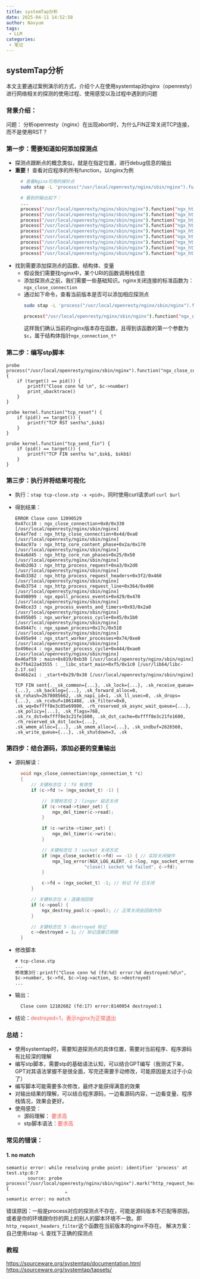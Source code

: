 ```yaml
---
title: systemTap分析
date: 2025-04-11 14:52:58
author: Navyum
tags: 
 - LLM
categories: 
 - 笔记
---
```

## systemTap分析
本文主要通过案例演示的方式，介绍个人在使用systemtap对nginx（openresty）进行网络相关的探测的使用过程、使用感受以及过程中遇到的问题

### 背景介绍：
问题： 分析openresty（nginx）在出现abort时，为什么FIN正常关闭TCP连接，而不是使用RST？

### 第一步：需要知道如何添加探测点
* 探测点跟断点的概念类似，就是在指定位置，进行debug信息的输出
* **重要！** 查看对应程序的所有function，以nginx为例
  ```bash
    # 查看Nginx可用的探针点
    sudo stap -L 'process("/usr/local/openresty/nginx/sbin/nginx").function("*")'(还有一种方式是：使用nm ./sbin/nginx，但是看不到参数和文件位置)

    # 看到的输出如下：
    ...
    process("/usr/local/openresty/nginx/sbin/nginx").function("ngx_http_variables_add_core_vars@src/http/ngx_http_variables.c:2592") $cf:ngx_conf_t*
    process("/usr/local/openresty/nginx/sbin/nginx").function("ngx_http_variables_init_vars@src/http/ngx_http_variables.c:2635") $cf:ngx_conf_t* $hash:ngx_hash_init_t
    process("/usr/local/openresty/nginx/sbin/nginx").function("ngx_http_wait_request_handler@src/http/ngx_http_request.c:375") $rev:ngx_event_t*
    process("/usr/local/openresty/nginx/sbin/nginx").function("ngx_http_weak_etag@src/http/ngx_http_core_module.c:1703") $r:ngx_http_request_t*
    process("/usr/local/openresty/nginx/sbin/nginx").function("ngx_http_write_filter@src/http/ngx_http_write_filter_module.c:48") $r:ngx_http_request_t* $in:ngx_chain_t*
    process("/usr/local/openresty/nginx/sbin/nginx").function("ngx_http_write_filter_init@src/http/ngx_http_write_filter_module.c:362") $cf:ngx_conf_t*
    process("/usr/local/openresty/nginx/sbin/nginx").function("ngx_http_write_request_body@src/http/ngx_http_request_body.c:484") $r:ngx_http_request_t*
    process("/usr/local/openresty/nginx/sbin/nginx").function("ngx_http_writer@src/http/ngx_http_request.c:2786") $r:ngx_http_request_t*
    process("/usr/local/openresty/nginx/sbin/nginx").function("ngx_http_xss_body_filter@../xss-nginx-module-0.06/src/ngx_http_xss_filter_module.c:264") $r:ngx_http_request_t* $in:ngx_chain_t* $ll:ngx_chain_t**
  ```
* 找到需要添加探测点的函数、结构体、变量
    * 假设我们需要找nginx中，某个URI的函数调用栈信息
    * 添加探测点之前，我们需要一些基础知识。nginx关闭连接的标准函数为：`ngx_close_connection`
    * 通过如下命令，查看当前版本是否可以添加相应探测点
      ```bash
      sudo stap -L 'process("/usr/local/openresty/nginx/sbin/nginx").function("*")'|grep ngx_close_connection
      
      process("/usr/local/openresty/nginx/sbin/nginx").function("ngx_close_connection@src/core/ngx_connection.c:1179") $c:ngx_connection_t*
      ```
      这样我们确认当前的nginx版本存在函数，且得到该函数的第一个参数为`$c`，属于结构体指针`ngx_connection_t*`


### 第二步：编写stp脚本
```tcp-close.stp
probe process("/usr/local/openresty/nginx/sbin/nginx").function("ngx_close_connection") {
    if (target() == pid()) {
        printf("Close conn %d \n", $c->number)
        print_ubacktrace()
    }
}

probe kernel.function("tcp_reset") {
    if (pid() == target()) {
        printf("TCP RST sent%s",$sk$)
    }
}

probe kernel.function("tcp_send_fin") {
    if (pid() == target()) {
        printf("TCP FIN sent%s %s",$sk$, $skb$)
    }
}
```



### 第三步：执行并将结果可视化
* 执行：`stap tcp-close.stp -x <pid>`，同时使用curl请求url `curl $url` 

* 得到结果：
    ```log
    ERROR Close conn 12090529 
    0x47cc10 : ngx_close_connection+0x0/0x330 [/usr/local/openresty/nginx/sbin/nginx]
    0x4af7ed : ngx_http_close_connection+0x4d/0xa0 [/usr/local/openresty/nginx/sbin/nginx]
    0x4ac97a : ngx_http_core_content_phase+0x2a/0x170 [/usr/local/openresty/nginx/sbin/nginx]
    0x4a6d45 : ngx_http_core_run_phases+0x25/0x50 [/usr/local/openresty/nginx/sbin/nginx]
    0x4b2d63 : ngx_http_process_request+0xa3/0x2d0 [/usr/local/openresty/nginx/sbin/nginx]
    0x4b3382 : ngx_http_process_request_headers+0x3f2/0x460 [/usr/local/openresty/nginx/sbin/nginx]
    0x4b3754 : ngx_http_process_request_line+0x364/0x400 [/usr/local/openresty/nginx/sbin/nginx]
    0x498099 : ngx_epoll_process_events+0x429/0x470 [/usr/local/openresty/nginx/sbin/nginx]
    0x48ce33 : ngx_process_events_and_timers+0x93/0x2a0 [/usr/local/openresty/nginx/sbin/nginx]
    0x495b05 : ngx_worker_process_cycle+0x45/0x1b0 [/usr/local/openresty/nginx/sbin/nginx]
    0x49447c : ngx_spawn_process+0x17c/0x510 [/usr/local/openresty/nginx/sbin/nginx]
    0x495e94 : ngx_start_worker_processes+0x74/0xe0 [/usr/local/openresty/nginx/sbin/nginx]
    0x496ec4 : ngx_master_process_cycle+0x444/0xae0 [/usr/local/openresty/nginx/sbin/nginx]
    0x46af59 : main+0x819/0xb38 [/usr/local/openresty/nginx/sbin/nginx]
    0x7fb422a43555 : __libc_start_main+0xf5/0x1c0 [/usr/lib64/libc-2.17.so]
    0x46b2a1 : _start+0x29/0x38 [/usr/local/openresty/nginx/sbin/nginx]

    TCP FIN sent{.__sk_common={...}, .sk_lock={...}, .sk_receive_queue={...}, .sk_backlog={...}, .sk_forward_alloc=0, 
    sk_rxhash=2678085662, .sk_napi_id=1, .sk_ll_usec=0, .sk_drops={...}, .sk_rcvbuf=1061488, .sk_filter=0x0, 
    .sk_wq=0xffff8e3c05e69900, .rh_reserved_sk_async_wait_queue={...}, .sk_policy=[...], .sk_flags=768, 
    .sk_rx_dst=0xffff8e3c21fe1600, .sk_dst_cache=0xffff8e3c21fe1600, .rh_reserved_sk_dst_lock={...}, 
    .sk_wmem_alloc={...}, .sk_omem_alloc={...}, .sk_sndbuf=2626560, .sk_write_queue={...}, .sk_shutdown=3, .sk

    ```

### 第四步：结合源码，添加必要的变量输出

* 源码解读：
  ```c
    void ngx_close_connection(ngx_connection_t *c)
    {
        // 关键标志位 1：fd 有效性
        if (c->fd != (ngx_socket_t) -1) {

            // 关键标志位 2：linger 延迟关闭
            if (c->read->timer_set) {
                ngx_del_timer(c->read);
            }

            if (c->write->timer_set) {
                ngx_del_timer(c->write);
            }

            // 关键标志位 3：socket 关闭方式
            if (ngx_close_socket(c->fd) == -1) { // 实际关闭操作
                ngx_log_error(NGX_LOG_ALERT, c->log, ngx_socket_errno,
                            "close() socket %d failed", c->fd);
            }

            c->fd = (ngx_socket_t) -1; // 标记 fd 已关闭
        }

        // 关键标志位 4：连接池回收
        if (c->pool) {
            ngx_destroy_pool(c->pool); // 正常关闭会回收内存
        }

        // 关键标志位 5：destroyed 标记
        c->destroyed = 1; // 标记连接已销毁
    }
  ```

* 修改脚本
  ```tcp-close.stp
  # tcp-close.stp
  ...
  修改第3行：printf("Close conn %d (fd:%d) error:%d destroyed:%d\n", $c->number, $c->fd, $c->log->action, $c->destroyed)
  ...
  ```

* 输出：
  ```log
    Close conn 12102682 (fd:17) error:8140054 destroyed:1
  ```

* 结论：<span style="color: rgb(255, 76, 65);">destroyed=1，表示nginx为正常退出</span>


### 总结：
* 使用systemtap时，需要知道探测点的具体位置，需要对当前程序、程序源码有比较深的理解
* 编写stp脚本，需要stp的基础语法认知，可以结合GPT编写（我测试下来，GPT对其语法掌握不是很全面，写完还需要手动修改，可能原因是太过于小众了）
* 编写脚本可能需要多次修改，最终才能获得满意的效果
* 对输出结果的理解，可以结合程序源码，一边看源码内容，一边看变量、程序栈情况，效果会更好。
* 使用感受：
    * 源码理解：   <span style="color: rgb(255, 76, 65);">要求高</span>
    * stp脚本语法：<span style="color: rgb(255, 76, 65);">要求高</span>

### 常见的错误：
#### 1. no match
```
semantic error: while resolving probe point: identifier 'process' at test.stp:8:7
        source: probe process("/usr/local/openresty/nginx/sbin/nginx").mark("http_request_headers_filter") {
                      ^
semantic error: no match
```

错误原因：一般是process对应的探测点不存在，可能是源码版本不匹配等原因，或者是你的环境跟你抄的网上的别人的脚本环境不一致。即`http_request_headers_filter`这个函数在当前版本的nginx不存在。
解决方案：自己使用stap -L 查找下正确的探测点




### 教程
https://sourceware.org/systemtap/documentation.html
https://sourceware.org/systemtap/tapsets/
